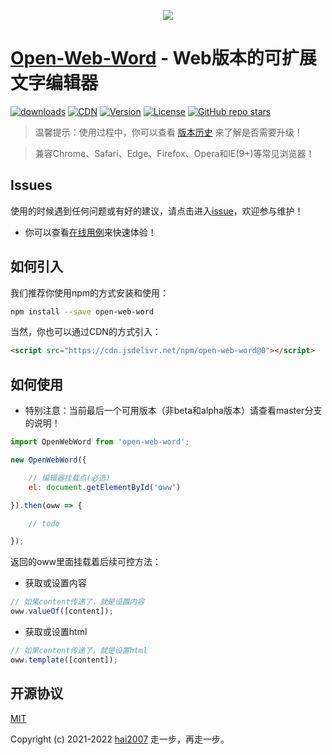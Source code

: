 <p align='center'>
    <a href='https://hai2007.github.io/Open-Web-Word/'>
        <img src='https://hai2007.github.io/Open-Web-Word/logo.png' />
    </a>
</p>

# [Open-Web-Word](https://hai2007.github.io/Open-Web-Word/) - Web版本的可扩展文字编辑器

<p>
  <a href="https://hai2007.gitee.io/npm-downloads?interval=7&packages=open-web-word"><img src="https://img.shields.io/npm/dm/open-web-word.svg" alt="downloads"></a>
  <a href="https://www.jsdelivr.com/package/npm/open-web-word"><img src="https://data.jsdelivr.com/v1/package/npm/open-web-word/badge" alt="CDN"></a>
  <a href="https://www.npmjs.com/package/open-web-word"><img src="https://img.shields.io/npm/v/open-web-word.svg" alt="Version"></a>
  <a href="https://github.com/hai2007/Open-Web-Word/blob/master/LICENSE"><img src="https://img.shields.io/npm/l/open-web-word.svg" alt="License"></a>
  <a href="https://github.com/hai2007/Open-Web-Word" target='_blank'>
        <img alt="GitHub repo stars" src="https://img.shields.io/github/stars/hai2007/Open-Web-Word?style=social">
    </a>
</p>

> 温馨提示：使用过程中，你可以查看 [版本历史](./CHANGELOG) 来了解是否需要升级！

> 兼容Chrome、Safari、Edge、Firefox、Opera和IE(9+)等常见浏览器！

## Issues
使用的时候遇到任何问题或有好的建议，请点击进入[issue](https://github.com/hai2007/Open-Web-Word/issues)，欢迎参与维护！

- 你可以查看[在线用例](https://hai2007.github.io/Open-Web-Word/)来快速体验！

## 如何引入

我们推荐你使用npm的方式安装和使用：

```bash
npm install --save open-web-word
```

当然，你也可以通过CDN的方式引入：

```html
<script src="https://cdn.jsdelivr.net/npm/open-web-word@0"></script>
```

## 如何使用

- 特别注意：当前最后一个可用版本（非beta和alpha版本）请查看master分支的说明！

```js
import OpenWebWord from 'open-web-word';

new OpenWebWord({

    // 编辑器挂载点(必选)
    el: document.getElementById('oww')

}).then(oww => {

    // todo

});
```

返回的oww里面挂载着后续可控方法：

- 获取或设置内容

```js
// 如果content传递了，就是设置内容
oww.valueOf([content]);
```

- 获取或设置html

```js
// 如果content传递了，就是设置html
oww.template([content]);
```

开源协议
---------------------------------------
[MIT](https://github.com/hai2007/Open-Web-Word/blob/master/LICENSE)

Copyright (c) 2021-2022 [hai2007](https://hai2007.gitee.io/sweethome/) 走一步，再走一步。

